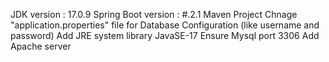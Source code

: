 JDK version : 17.0.9
Spring Boot version : #.2.1
Maven Project
Chnage "application.properties" file for Database Configuration (like username and password)
Add JRE system library JavaSE-17
Ensure Mysql port 3306
Add Apache server
